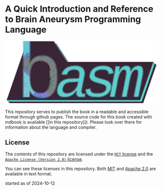 # A Quick Introduction and Reference to Brain Aneurysm Programming Language

![basm-logo](./resources/logo.png)

This repository serves to publish the book in a readable and accessible format through github pages.
The source code for this book created with mdbook is available []in this repository]().
Please look over there for information about the language and compiler.


## License
The contents of this repository are licensed under the [`MIT` license](https://opensource.org/license/mit) and the [`Apache License (Version 2.0)` license](https://opensource.org/license/apache-2-0).

You can see these licenses in this repository. Both [MIT](./LICENSE-MIT) and [Apache 2.0](./LICENSE-APACHE) are available in text format.

started as of 2024-10-12
